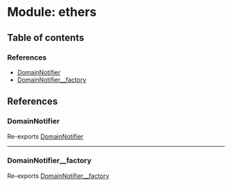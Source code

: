 # Module: ethers

## Table of contents

### References

- [DomainNotifier](ethers.md#domainnotifier)
- [DomainNotifier\_\_factory](ethers.md#domainnotifier__factory)

## References

### DomainNotifier

Re-exports [DomainNotifier](../classes/ethers_DomainNotifier.DomainNotifier.md)

---

### DomainNotifier\_\_factory

Re-exports [DomainNotifier\_\_factory](../classes/ethers_factories_DomainNotifier__factory.DomainNotifier__factory.md)
